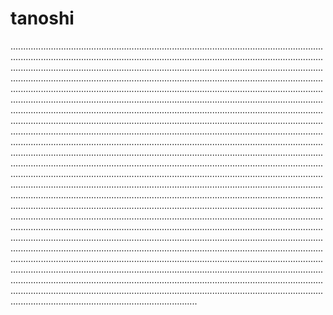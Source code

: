# tanoshi
..........................................................................................................................................................................................................................................................................................................................................................................................................................................................................................................................................................................................................................................................................................................................................................................................................................................................................................................................................................................................................................................................................................................................................................................................................................................................................................................................................................................................................................................................................................................................................................................................................................................................................................................................................................................................................................................................................................................................................................................................................................................................................................................................................................................................................................................................................................................................................................................................................................................................................................................................................................................................................................................................................................................................................................................................................................................................................................................................................................................................................................................................................................................................................................................